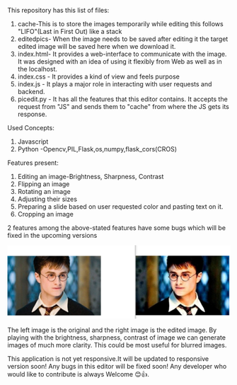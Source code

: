 This repository has this list of files:
1. cache-This is to store the images temporarily while editing this follows "LIFO"(Last in First Out) like a stack
2. editedpics- When the image needs to be saved after editing it the target edited image will be saved here when we download it.
3. index.html- It provides a web-interface to communicate with the image. It was designed with an idea of using it flexibly from Web as well as in the localhost. 
4. index.css - It provides a kind of view and feels purpose
5. index.js  - It plays a major role in interacting with user requests and backend.
6. picedit.py - It has all the features that this editor contains. It accepts the request from "JS" and sends them to "cache" from where the JS gets its response.

Used Concepts:
1. Javascript
2. Python -Opencv,PIL,Flask,os,numpy,flask_cors(CROS)

Features present:
1. Editing an image-Brightness, Sharpness, Contrast
2. Flipping an image
3. Rotating an image
4. Adjusting their sizes
5. Preparing a slide based on user requested color and pasting text on it.
6. Cropping an image

2 features among the above-stated features have some bugs which will be fixed in the upcoming versions

![](comapringimages.png)

The left image is the original and the right image is the edited image. By playing with the brightness, sharpness, contrast of image we can generate images of much more clarity. This could be most useful for blurred images.

This application is not yet responsive.It will be updated to responsive version soon!
Any bugs in this editor will be fixed soon! Any developer who would like to contribute is always Welcome 😊👍.
